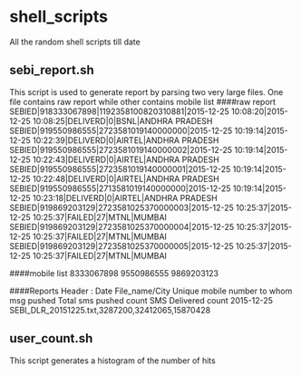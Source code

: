 # shell_scripts
All the random shell scripts till date


sebi_report.sh
----------
This script is used to generate report by parsing two very large files. One file contains raw report while other contains mobile list
####raw report
SEBIED|918333067898|1192358100820310881|2015-12-25 10:08:20|2015-12-25 10:08:25|DELIVERD|0|BSNL|ANDHRA PRADESH
SEBIED|919550986555|2723581019140000000|2015-12-25 10:19:14|2015-12-25 10:22:39|DELIVERD|0|AIRTEL|ANDHRA PRADESH
SEBIED|919550986555|2723581019140000002|2015-12-25 10:19:14|2015-12-25 10:22:43|DELIVERD|0|AIRTEL|ANDHRA PRADESH
SEBIED|919550986555|2723581019140000001|2015-12-25 10:19:14|2015-12-25 10:22:48|DELIVERD|0|AIRTEL|ANDHRA PRADESH
SEBIED|919550986555|2713581019140000000|2015-12-25 10:19:14|2015-12-25 10:23:18|DELIVERD|0|AIRTEL|ANDHRA PRADESH
SEBIED|919869203129|2723581025370000003|2015-12-25 10:25:37|2015-12-25 10:25:37|FAILED|27|MTNL|MUMBAI
SEBIED|919869203129|2723581025370000004|2015-12-25 10:25:37|2015-12-25 10:25:37|FAILED|27|MTNL|MUMBAI
SEBIED|919869203129|2723581025370000005|2015-12-25 10:25:37|2015-12-25 10:25:37|FAILED|27|MTNL|MUMBAI

####mobile list
8333067898
9550986555
9869203123


####Reports Header :
Date 	File_name/City 	Unique mobile number to whom msg pushed 	Total sms pushed count 	SMS Delivered count
2015-12-25 SEBI_DLR_20151225.txt,3287200,32412065,15870428



user_count.sh
----------
This script generates a histogram of the number of hits
